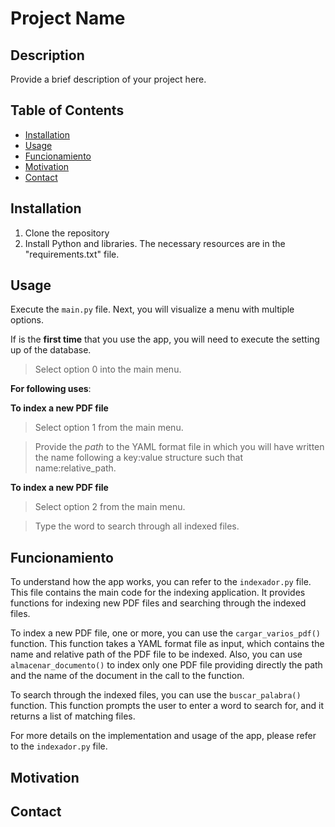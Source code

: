 # Project Name

## Description
Provide a brief description of your project here.

## Table of Contents
- [Installation](#installation)
- [Usage](#usage)
- [Funcionamiento](#funcionamiento)
- [Motivation](#motivation)
- [Contact](#contact)

## Installation
1. Clone the repository
2. Install Python and libraries. The necessary resources are in the "requirements.txt" file.


## Usage
Execute the ```main.py``` file. Next, you will visualize a menu with multiple options.

If is the **first time** that you use the app, you will need to execute the setting up of the database.

> Select option 0 into the main menu.

**For following uses**:

**To index a new PDF file**
> Select option 1 from the main menu.

> Provide the *path* to the YAML format file in which you will have written the name following a key:value structure such that name:relative_path.

**To index a new PDF file**
> Select option 2 from the main menu.

> Type the word to search through all indexed files.


## Funcionamiento

To understand how the app works, you can refer to the `indexador.py` file. This file contains the main code for the indexing application. It provides functions for indexing new PDF files and searching through the indexed files.

To index a new PDF file, one or more, you can use the `cargar_varios_pdf()` function. This function takes a YAML format file as input, which contains the name and relative path of the PDF file to be indexed. Also, you can use `almacenar_documento()` to index only one PDF file providing directly the path and the name of the document in the call to the function.

To search through the indexed files, you can use the `buscar_palabra()` function. This function prompts the user to enter a word to search for, and it returns a list of matching files.

For more details on the implementation and usage of the app, please refer to the `indexador.py` file.

## Motivation

## Contact
